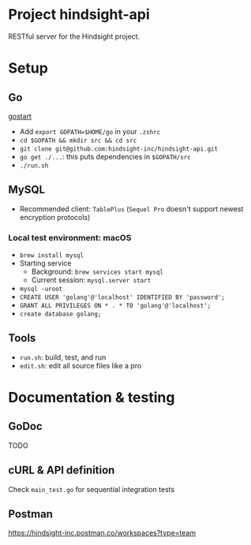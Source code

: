 # Project hindsight-api

RESTful server for the Hindsight project.

# Setup

## Go

[gostart](https://github.com/alco/gostart#faq0)

- Add `export GOPATH=$HOME/go` in your `.zshrc`
- `cd $GOPATH && mkdir src && cd src`
- `git clone git@github.com:hindsight-inc/hindsight-api.git`
- `go get ./...`: this puts dependencies in `$GOPATH/src`
- `./run.sh`

## MySQL

- Recommended client: `TablePlus` (`Sequel Pro` doesn't support newest encryption protocols)

### Local test environment: macOS

- `brew install mysql`
- Starting service
  - Background: `brew services start mysql`
  - Current session: `mysql.server start`
- `mysql -uroot`
- `CREATE USER 'golang'@'localhost' IDENTIFIED BY 'password';`
- `GRANT ALL PRIVILEGES ON * . * TO 'golang'@'localhost';`
- `create database golang;`

## Tools

- `run.sh`: build, test, and run
- `edit.sh`: edit all source files like a pro

# Documentation & testing

## GoDoc

TODO

## cURL & API definition

Check `main_test.go` for sequential integration tests

## Postman

https://hindsight-inc.postman.co/workspaces?type=team